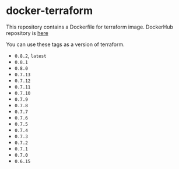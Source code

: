 # docker-terraform

This repository contains a Dockerfile for terraform image.
DockerHub repository is [here](https://hub.docker.com/r/shufo/terraform/)

You can use these tags as a version of terraform.

- `0.8.2`, `latest`
- `0.8.1`
- `0.8.0`
- `0.7.13`
- `0.7.12`
- `0.7.11`
- `0.7.10`
- `0.7.9`
- `0.7.8`
- `0.7.7`
- `0.7.6`
- `0.7.5`
- `0.7.4`
- `0.7.3`
- `0.7.2`
- `0.7.1`
- `0.7.0`
- `0.6.15`
